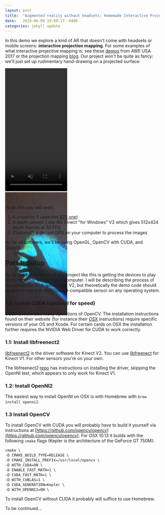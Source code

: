 ```yaml
---
layout: post
title:  "Augmented reality without headsets: Homemade Interactive Projection Mapping with Kinect + OpenGL"
date:   2018-06-09 19:09:17 -0400
categories: jekyll update
---
```


In this demo we explore a kind of AR that doesn't come with headsets or mobile screens: **interactive projection mapping**. For some examples of what interactive projective mapping is: see these [demos](https://youtu.be/EGw2JOx11IM?t=10m53s) from AWE USA 2017 or the projection mapping [blog](http://www.projection-mapping.org). Our project won't be quite as fancy: we'll just set up rudimentary hand-drawing on a projected surface:

<div style="width:100%; height: 430px">
<div class='col-3'>
<video width="202" height="400" controls loop muted>
  <source src="/assets/demo.mp4" type="video/mp4">
Your browser does not support the video tag.
</video>
</div>
<div class='col-3'>
<img src="/assets/demo2.png" width="202" height="400">
</div>
<div class='col-3'>
</div>
</div>

To do this you will need:

1. A projector (I used this [$70 one](https://www.amazon.com/gp/product/B06ZY24M2F/ref=oh_aui_search_detailpage?ie=UTF8&psc=1))
2. A depth sensor. I use the Kinect "for Windows" V2 which gives 512x424 depth frames at 30 FPS
3. (Optional?) a decent GPU on your computer to process the images

As far as software, we'll be using OpenGL, OpenCV with CUDA, and [OpenNI](https://structure.io/openni).


## Part 1: Setup

By far the hardest part of any project like this is getting the devices to play nicely together through your computer. I will be describing the process of installation for OSX with Kinect V2, but theoretically the demo code should be able to run with any OpenNI-compatible sensor on any operating system.

### 1.0: Install CUDA (optional for speed)
CUDA accelerates many operations of OpenCV. The installation instructions found on their website (for instance their [OSX](https://docs.nvidia.com/cuda/cuda-installation-guide-mac-os-x/index.html) instructions) require specific versions of your OS and Xcode. For certain cards on OSX the installation further requires the NVIDIA Web Driver for CUDA to work correctly.

### 1.1: Install libfreenect2
[libfreenect2](https://github.com/OpenKinect/libfreenect2) is the driver software for Kinect V2. You can use [libfreenect](https://github.com/OpenKinect/libfreenect) for Kinect V1. For other sensors you're on your own.

The libfreenect2 [repo](https://github.com/OpenKinect/libfreenect2) has instructions on installing the driver, skipping the OpenNI test, which appears to only work for Kinect V1.

### 1.2: Install OpenNI2
The easiest way to install OpenNI on OSX is with Homebrew with `brew install openni2`. 

### 1.3 Install OpenCV
To install OpenCV with CUDA you will probably have to build it yourself via instructions at [https://github.com/opencv/opencv](https://github.com/opencv/opencv). For OSX 10.13 it builds with the following `cmake` flags (Kepler is the architecture of the GeForce GT 750M): 

```
cmake \
-D CMAKE_BUILD_TYPE=RELEASE \
-D CMAKE_INSTALL_PREFIX=/usr/local/opencv \
-D WITH_CUDA=ON \
-D ENABLE_FAST_MATH=1 \
-D CUDA_FAST_MATH=1 \
-D WITH_CUBLAS=1 \
-D CUDA_GENERATION=Kepler \
-D WITH_OPENNI2=ON \
```

To install OpenCV without CUDA it probably will suffice to use Homebrew.

To be continued...